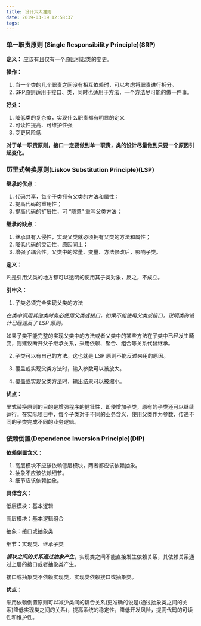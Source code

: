 ```yaml
---
title: 设计六大准则
date: 2019-03-19 12:58:37
tags:
---
```



### 单一职责原则 (Single Responsibility Principle)(SRP)

**定义：** 应该有且仅有一个原因引起类的变更。

**操作：**

1. 当一个类的几个职责之间没有相互依赖时，可以考虑将职责进行拆分。
2. SRP原则适用于接口、类，同时也适用于方法，一个方法尽可能的做一件事。



**好处：**

1. 降低类的复杂度，实现什么职责都有明显的定义
2. 可读性提高、可维护性强
3. 变更风险低

**对于单一职责原则，接口一定要做到单一职责，类的设计尽量做到只要一个原因引起变化。**


### 历里式替换原则(Liskov Substitution Principle)(LSP)

**继承的优点**：

1. 代码共享，每个子类拥有父类的方法和属性；
2. 提高代码的重用性；
3. 提高代码的扩展性，可 “随意” 重写父类方法；

**继承的缺点：**
1. 继承具有入侵性，实现父类就必须拥有父类的方法和属性；
2. 降低代码的灵活性，原因同上；
3. 增强了耦合性。父类中的常量、变量、方法修改后，影响子类。

**定义：**

凡是引用父类的地方都可以透明的使用其子类对象，反之，不成立。

**引申义：**

1. 子类必须完全实现父类的方法

*在类中调用其他类时务必使用父类或接口，如果不能使用父类或接口，说明类的设计已经违反了 LSP 原则。*

如果子类不能完整的实现父类中的方法或者父类中的某些方法在子类中已经发生畸变，则建议断开父子继承关系，采用依赖、聚合、组合等关系代替继承。

2. 子类可以有自己的方法。这也就是 LSP 原则不能反过来用的原因。

3. 覆盖或实现父类方法时，输入参数可以被放大。 

4. 覆盖或实现父类方法时，输出结果可以被缩小。

**优点：**

里式替换原则的目的是增强程序的健壮性，即使增加子类，原有的子类还可以继续运行。在实际项目中，每个子类对于不同的业务含义，使用父类作为参数，传递不同的子类完成不同的业务逻辑。

### 依赖倒置(Dependence Inversion Principle)(DIP)

**依赖倒置含义：**
1. 高层模块不应该依赖低层模块，两者都应该依赖抽象。
2. 抽象不应该依赖细节。
3. 细节应该依赖抽象。

**具体含义：**

低层模块：基本逻辑

高层模块：基本逻辑组合

抽象：接口或抽象类

细节：实现类、继承子类

***模块之间的关系通过抽象产生***，实现类之间不能直接发生依赖关系，其依赖关系通过上层的接口或者抽象类产生。

接口或抽象类不依赖实现类，实现类依赖接口或抽象类。

**优点：**

采用依赖倒置原则可以减少类间的耦合关系(更准确的说是(通过抽象类之间的关系)降低实现类之间的关系)，提高系统的稳定性，降低开发风险，提高代码的可读性和维护性。


